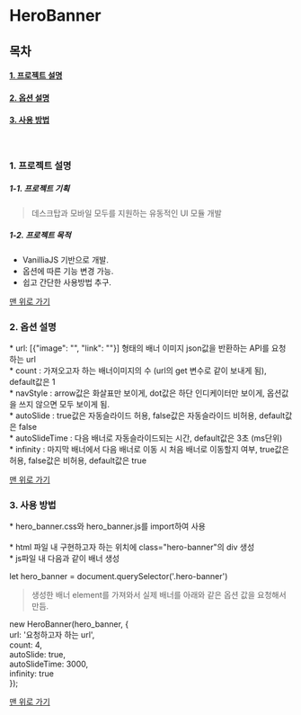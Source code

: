 # HeroBanner

## 목차

#### [1. 프로젝트 설명](#about_project)
#### [2. 옵션 설명](#options)
#### [3. 사용 방법](#how)


</br>

<a name="about_project">  

### 1. 프로젝트 설명

</a>
  
##### 1-1. 프로젝트 기획

 > 데스크탑과 모바일 모두를 지원하는 유동적인 UI 모듈 개발

##### 1-2. 프로젝트 목적
 * VanilliaJS 기반으로 개발.
 * 옵션에 따른 기능 변경 가능.
 * 쉽고 간단한 사용방법 추구.
  
[맨 위로 가기](#top)
</br>


<a name="options">  

### 2. 옵션 설명

</a>
 * url: [{"image": "", "link": ""}] 형태의 배너 이미지 json값을 반환하는 API를 요청하는 url
</br>
 * count : 가져오고자 하는 배너이미지의 수 (url의 get 변수로 같이 보내게 됨), default값은 1
</br>
 * navStyle : arrow값은 화살표만 보이게, dot값은 하단 인디케이터만 보이게, 옵션값을 쓰지 않으면 모두 보이게 됨.
</br>
 * autoSlide : true값은 자동슬라이드 허용, false값은 자동슬라이드 비허용, default값은 false
</br>
 * autoSlideTime : 다음 배너로 자동슬라이드되는 시간, default값은 3초 (ms단위)
</br>
 * infinity : 마지막 배너에서 다음 배너로 이동 시 처음 배너로 이동할지 여부, true값은 허용, false값은 비허용, default값은 true
</br>
 
[맨 위로 가기](#top)
</br>
  
<a name="how">  

### 3. 사용 방법

</a>
* hero_banner.css와 hero_banner.js를 import하여 사용
</br>
</br>
* html 파일 내 구현하고자 하는 위치에 class="hero-banner"의 div 생성
</br>
* js파일 내 다음과 같이 배너 생성
</br>
  
  let hero_banner = document.querySelector('.hero-banner')
> 생성한 배너 element를 가져와서 실제 배너를 아래와 같은 옵션 값을 요청해서 만듬.

  new HeroBanner(hero_banner, {
</br>
      url: '요청하고자 하는 url',
</br>
      count: 4,
</br>
      autoSlide: true,
</br>
      autoSlideTime: 3000,
</br>
      infinity: true
</br>
  });
  
[맨 위로 가기](#top)
</br>
